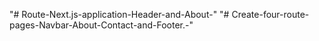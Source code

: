 "# Route-Next.js-application-Header-and-About-" 
"# Create-four-route-pages-Navbar-About-Contact-and-Footer.-" 
